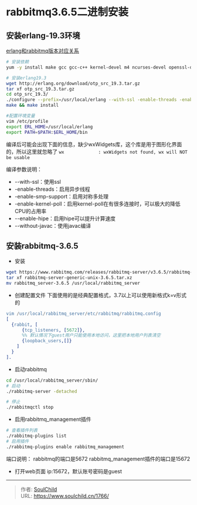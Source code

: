 # rabbitmq3.6.5二进制安装

<!--more-->
## 安装erlang-19.3环境
[erlang和rabbitmq版本对应关系](https://www.rabbitmq.com/which-erlang.html)

```bash
# 安装依赖
yum -y install make gcc gcc-c++ kernel-devel m4 ncurses-devel openssl-devel unixODBC-devel

# 安装erlang19.3
wget http://erlang.org/download/otp_src_19.3.tar.gz
tar xf otp_src_19.3.tar.gz
cd otp_src_19.3/
./configure --prefix=/usr/local/erlang --with-ssl -enable-threads -enable-smmp-support -enable-kernel-poll --enable-hipe --without-javac
make && make install

#配置环境变量
vim /etc/profile
export ERL_HOME=/usr/local/erlang
export PATH=$PATH:$ERL_HOME/bin
```
编译后可能会出现下面的信息，缺少wxWidgets库，这个库是用于图形化界面的，所以这里就忽略了
`wx             : wxWidgets not found, wx will NOT be usable`

编译参数说明：
- --with-ssl：使用ssl
- -enable-threads：启用异步线程
- -enable-smp-support：启用对称多处理
- -enable-kernel-poll：启用kernel-poll在有很多连接时，可以极大的降低CPU的占用率
- --enable-hipe：启用hipe可以提升计算速度
- --without-javac：使用javac编译

## 安装rabbitmq-3.6.5
- 安装
```bash
wget https://www.rabbitmq.com/releases/rabbitmq-server/v3.6.5/rabbitmq-server-generic-unix-3.6.5.tar.xz
tar xf rabbitmq-server-generic-unix-3.6.5.tar.xz
mv rabbitmq_server-3.6.5 /usr/local/rabbitmq_server
```
- 创建配置文件
下面使用的是经典配置格式，3.7以上可以使用新格式k=v形式的
```erlang
vim /usr/local/rabbitmq_server/etc/rabbitmq/rabbitmq.config
[
  {rabbit, [
      {tcp_listeners, [5672]},
      %% 默认情况下guest用户只能使用本地访问，这里把本地用户列表清空
      {loopback_users,[]}
    ]
  }
].
```
- 启动rabbitmq
```bash
cd /usr/local/rabbitmq_server/sbin/
# 启动
./rabbitmq-server -detached

# 停止
./rabbitmqctl stop
```

- 启用rabbitmq_management插件
```bash
# 查看插件列表
./rabbitmq-plugins list
# 启用插件
./rabbitmq-plugins enable rabbitmq_management
```
端口说明：
rabbitmq的端口是5672
rabbitmq_management插件的端口是15672

- 打开web页面
ip:15672，默认账号密码是guest




---

> 作者: [SoulChild](https://www.soulchild.cn)  
> URL: https://www.soulchild.cn/1766/  

